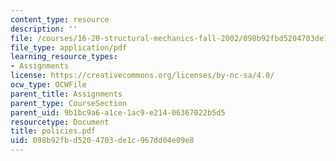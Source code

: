 ```yaml
---
content_type: resource
description: ''
file: /courses/16-20-structural-mechanics-fall-2002/098b92fbd5204703de1c967dd04e09e8_policies.pdf
file_type: application/pdf
learning_resource_types:
- Assignments
license: https://creativecommons.org/licenses/by-nc-sa/4.0/
ocw_type: OCWFile
parent_title: Assignments
parent_type: CourseSection
parent_uid: 9b1bc9a6-a1ce-1ac9-e214-06367022b5d5
resourcetype: Document
title: policies.pdf
uid: 098b92fb-d520-4703-de1c-967dd04e09e8
---
```

